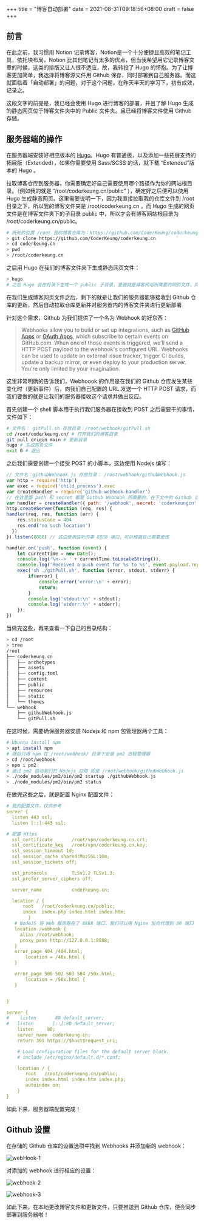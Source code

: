 +++
title = "博客自动部署"
date = 2021-08-31T09:18:56+08:00
draft = false
+++

## 前言

<!--more-->
在此之前，我习惯用 Notion 记录博客，Notion是一个十分便捷且高效的笔记工具，依托块布局，Notion 比其他笔记有太多的优点，但当我希望用它记录博客文章的时候，这类的排版又让人很不适应，故，我转投了 Hugo 的怀抱。为了让博客更加简单，我选择将博客源文件用 Github 保存，同时部署到自己服务器。而这就面临着「自动部署」的问题，对于这个问题，在昨天半天的学习下，初有成效，记录之。

这段文字的前提是，我已经会使用 Hugo 进行博客的部署，并且了解 Hugo 生成的静态网页位于博客文件夹中的 Public 文件夹。且已经将博客文件使用 Github 存储。

## 服务器端的操作

在服务器端安装好相应版本的 [Hugo](https://gohugo.io/getting-started/installing)。Hugo 有普通版，以及添加一些拓展支持的拓展版（Extended），如果你需要使用 Sass/SCSS 的话，就下载 “Extended”版本的 Hugo 。

拉取博客仓库到服务器，你需要确定好自己需要使用哪个路径作为你的网站根目录。（例如我的就是 “/root/coderkeung.cn/public” ），确定好之后便可以使用 Hugo 生成静态网页。这里需要说明一下，因为我直接拉取我的仓库文件到 /root 目录之下，所以我的博客文件夹是 /root/coderkeung.cn ，而 Hugo 生成的网页文件是在博客文件夹下的子目录 public 中，所以才会有博客网站根目录为 /root/coderkeung.cn/public。

```bash
# 所处的位置 /root 我的博客仓库为：https://github.com/CoderKeung/coderkeung.cn
> git clone https://github.com/CoderKeung/coderkeung.cn
> cd coderkeung.cn
> pwd
> /root/coderkeung.cn
```

之后用 Hugo 在我们的博客文件夹下生成静态网页文件：

```bash
> hugo
# 之后 Hugo 会在目录下生成一个 public 子目录，里面就是博客网站所需要的网页文件，同时 /root/coderkeung.cn/public 就是我的博客网站根目录（上文提过，再提一遍）
```

在我们生成博客网页文件之后，剩下的就是让我们的服务器能够接收到 Github 仓库的更新，然后自动拉取仓库更新并对服务器内的博客文件夹进行更新部署

针对这个需求，Github 为我们提供了一个名为 Webhook 的好东西：

> Webhooks allow you to build or set up integrations, such as [GitHub Apps](https://docs.github.com/en/apps/building-github-apps) or [OAuth Apps](https://docs.github.com/en/apps/building-oauth-apps), which subscribe to certain events on GitHub.com. When one of those events is triggered, we'll send a HTTP POST payload to the webhook's configured URL. Webhooks can be used to update an external issue tracker, trigger CI builds, update a backup mirror, or even deploy to your production server. You're only limited by your imagination.

这里非常明确的告诉我们，Webhoook 的作用是在我们的 Github 仓库发生某些变化时（更新事件）后，向我们自己配置的 URL 发送一个 HTTP POST 请求，而我们要做的就是让我们的服务器接收这个请求并做出反应。

首先创建一个 shell 脚本用于执行我们服务器在接收到 POST 之后需要干的事情，文件如下：

```bash
# 文件名： gitPull.sh 存放目录：/root/webhook/gitPull.sh
cd /root/coderkeung.cn/ # 打开我们的博客目录
git pull origin main # 更新目录
hugo # 生成网页文件
exit 0 # 退出
```

之后我们需要创建一个接受 POST 的小脚本，这边使用 Nodejs 编写：

```js
// 文件名：githubWebhook.js 存放目录： /root/webhook/githubWebhook.js
var http = require('http')
var exec = require('child_process').exec
var createHandler = require('github-webhook-handler')
// 在这里面 path 和 secret 都是 Github Webhook 所需要的，在下文中的 Github 设置中需要
var handler = createHandler({ path: '/webhook', secret: 'coderkeungcn' })
http.createServer(function (req, res) {
handler(req, res, function (err) {
    res.statusCode = 404
    res.end('no such location')
  })
}).listen(8888) // 这边使用监听的事 8888 端口，可以根据自己需要更改

handler.on('push', function (event) {
    let currentTime = new Date();
    console.log('\n--> ' + currentTime.toLocaleString());
    console.log('Received a push event for %s to %s', event.payload.repository.name, event.payload.ref);
    exec('sh ./gitPull.sh', function (error, stdout, stderr) {
        if(error) {
            console.error('error:\n' + error);
            return;
        }
        console.log('stdout:\n' + stdout);
        console.log('stderr:\n' + stderr);
    });
})
```

当做完这些，再来查看一下自己的目录结构：

```bash
> cd /root
> tree
/root
├── coderkeung.cn
│   ├── archetypes
│   ├── assets
│   ├── config.toml
│   ├── content
│   ├── public
│   ├── resources
│   ├── static
│   └── themes
└── webhook
    ├── githubWebhook.js
    └── gitPull.sh
```

在这时候，需要确保服务器安装 Nodejs 和 npm 包管理器两个工具：

```bash
# Ubuntu Install npm
> apt install npm
# 随后只用 npm 在 /root/webhook/ 目录下安装 pm2 进程管理器
> cd /root/webhook
> npm i pm2
# 通过 pm2 启动我们的 Nodejs 应用 即是 /root/webhook/githubWebhook.js
> ./node_modules/pm2/bin/pm2 startup ./githubWebhook.js
> ./node_modules/pm2/bin/pm2 status
```

在做完这些之后，就是配置 Nginx 配置文件：

```yaml
# 我的配置文件，仅供参考
server {
  listen 443 ssl;
  listen [::]:443 ssl;

# 配置 Https
  ssl_certificate       /root/vpn/coderkeung.cn.crt; 
  ssl_certificate_key   /root/vpn/coderkeung.cn.key;
  ssl_session_timeout 1d;
  ssl_session_cache shared:MozSSL:10m;
  ssl_session_tickets off;

  ssl_protocols         TLSv1.2 TLSv1.3;
  ssl_prefer_server_ciphers off;

  server_name           coderkeung.cn;

  location / {
      root   /root/coderkeung.cn/public;
      index  index.php index.html index.htm;
        }
   # NodeJS 将 Web 服务跑在了 8888 端口，我们可以用 Nginx 反向代理到 80 端口
   location /webhook { 
     alias /root/webhook;
     proxy_pass http://127.0.0.1:8888;  
   }
   error_page 404 /404.html;
       location = /40x.html {
   }

   error_page 500 502 503 504 /50x.html;
       location = /50x.html {
   }


}

server {
#    listen       80 default_server;
#   listen       [::]:80 default_server;
    listen     80;
    server_name  coderkeung.cn;
    return 301 https://$host$request_uri;

    # Load configuration files for the default server block.
    # include /etc/nginx/default.d/*.conf;

    location / {
       root   /root/coderkeung.cn/public;
       index index.html index.htm index.php;
       autoindex on;
    }
}
```

如此下来，服务器端配置完成！

## Github 设置

在存储的 Github 仓库的设置选项中找到 Webhooks 并添加新的 webhook：

![webHook-1](/img/webHook-1.jpg)

对添加的 webhook 进行相应的设置：

![webhook-2](/img/webhook-2.jpg)

![webhook-3](/img/webhook-3.jpg)

如此下来，在本地更改博客文件和更新文件，只要推送到 Github 仓库，便会同步部署到服务器啦！
